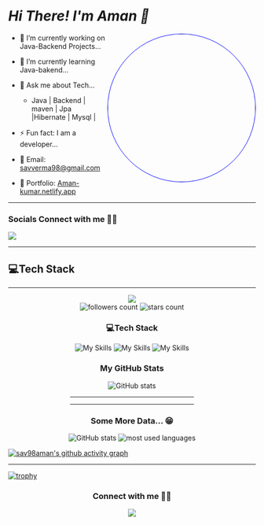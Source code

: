
<h1 align="left"> <i>Hi There! I'm Aman 👋 </i></h1>
<img style="border:1px solid blue; border-radius:50%" align="right" width="300px"  src="https://irfantariq.com/images/banner.gif">

*   🔭 I’m currently working on Java-Backend Projects...
*   🌱 I’m currently learning Java-bakend...
*   💬 Ask me about Tech...
      * Java | Backend | maven | Jpa |Hibernate | Mysql |
*   ⚡ Fun fact: I am a developer...
*   📧 Email: savverma98@gmail.com<br>

* 💼 Portfolio: [Aman-kumar.netlify.app](https://amanprofile.netlify.app/)


<hr>
<div align="left">
<h3>Socials Connect with me 🙋🏻</h3>
<a href="https://www.linkedin.com/in/aman-kumar-201b3016b" target="_blank" >
  <img src="https://skillicons.dev/icons?i=linkedin"></a>
</div>

<hr>

## 💻Tech Stack 


<hr/>
<div align="center">
<img src="https://komarev.com/ghpvc/?username=sav98aman&style=for-the-badge"/>
</div>

<div align="center">
<img alt="followers count" src="https://custom-icon-badges.herokuapp.com/github/followers/sav98aman?style=for-the-badge&logo=person-add&label=Followers&logoColor=white"/>

<img alt="stars count" src="https://custom-icon-badges.herokuapp.com/badge/dynamic/json?logo=star&label=Stars&style=for-the-badge&query=%24.stars&url=https://api.github-star-counter.workers.dev/user/sav98aman"/>
</div>

<!-- <div align="center">
<a href="https://wakatime.com/@2fc99edb-7b44-4c2d-9d7b-35326eca8ec0"><img src="https://wakatime.com/badge/user/2fc99edb-7b44-4c2d-9d7b-35326eca8ec0.svg?style=for-the-badge" alt="Total time coded since Jan 22 2022" /></a>
</div> -->

<div align="center">
<h3>💻Tech Stack</h3>
  <img aling="left" src="https://skillicons.dev/icons?i=java,maven,hibernate,spring,mysql,idea,aws"alt="My Skills"/>
  <img aling="left" src="https://skillicons.dev/icons?i=html,css,js,visualstudio,netlify,webpack"alt="My Skills"/>
  <img aling="left" src="https://skillicons.dev/icons?i=matlab,md,github"alt="My Skills"/>
  
  <h3>My GitHub Stats</h3>
  <img src="https://github-readme-stats.vercel.app/api?username=sav98aman&show_icons=true&&coountprivate=true&theme=react&hide_title=true" alt="GitHub stats"/>
  <hr width="50%"/>

  <hr width="50%"/>
   <h3>Some More Data... 😁</h3>
  <img src="https://github-readme-streak-stats.herokuapp.com/?user=sav98aman&theme=dark" alt="GitHub stats"/>
  <img alt="most used languages" src="https://github-readme-stats.vercel.app/api/top-langs/?username=sav98aman&layout=compact&langs_count=8&theme=react" />
</div>

[![sav98aman's github activity graph](https://activity-graph.herokuapp.com/graph?username=sav98aman&theme=dracula)](https://github.com/ashutosh00710/github-readme-activity-graph)

<hr>

[![trophy](https://github-profile-trophy.vercel.app/?username=sav98aman&theme=onedark)](https://github.com/ryo-ma/github-profile-trophy)

<div align="center">
<h3>Connect with me 🙋🏻</h3>
<a href="https://www.linkedin.com/in/aman-kumar-201b3016b" target="_blank">
  <img src="https://skillicons.dev/icons?i=linkedin">
</a>
</div>